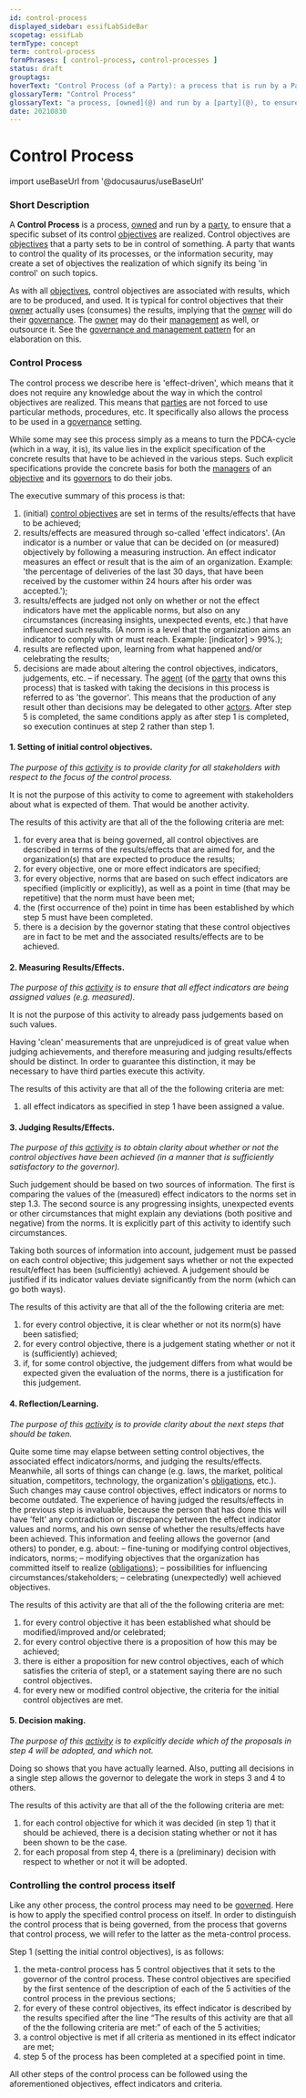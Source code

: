 ```yaml
---
id: control-process
displayed_sidebar: essifLabSideBar
scopetag: essifLab
termType: concept
term: control-process
formPhrases: [ control-process, control-processes ]
status: draft
grouptags:
hoverText: "Control Process (of a Party): a process that is run by a Party to ensure that a specific set of its control Objectives are realized."
glossaryTerm: "Control Process"
glossaryText: "a process, [owned](@) and run by a [party](@), to ensure that a specific subset of its control [objective](@) are realized."
date: 20210830
---
```


# Control Process

import useBaseUrl from '@docusaurus/useBaseUrl'

### Short Description

A **Control Process** is a process, [owned](@) and run by a [party](@), to ensure that a specific subset of its control [objectives](@) are realized. Control objectives are [objectives](@) that a party sets to be in control of something. A party that wants to control the quality of its processes, or the information security, may create a set of objectives the realization of which signify its being 'in control' on such topics.

As with all [objectives](@), control objectives are associated with results, which are to be produced, and used. It is typical for control objectives that their [owner](@) actually uses (consumes) the results, implying that the [owner](@) will do their [governance](@). The [owner](@) may do their [management](@) as well, or outsource it. See the [governance and management pattern](pattern:governance-and-management@) for an elaboration on this.

### Control Process

The control process we describe here is 'effect-driven', which means that it does not require any knowledge about the way in which the control objectives are realized. This means that [parties](@) are not forced to use particular methods, procedures, etc. It specifically also allows the process to be used in a [governance](@) setting.

While some may see this process simply as a means to turn the PDCA-cycle (which in a way, it is), its value lies in the explicit specification of the concrete results that have to be achieved in the various steps. Such explicit specifications provide the concrete basis for both the [managers](management@) of an [objective](@) and its [governors](governance@) to do their jobs.

The executive summary of this process is that:
1. (initial) [control objectives](objective@) are set in terms of the results/effects that have to be achieved;
2. results/effects are measured through so-called 'effect indicators'. (An indicator is a number or value that can be decided on (or measured) objectively by following a measuring instruction. An effect indicator measures an effect or result that is the aim of an organization. Example: 'the percentage of deliveries of the last 30 days, that have been received by the customer within 24 hours after his order was accepted.');
3. results/effects are judged not only on whether or not the effect indicators have met the applicable norms, but also on any circumstances (increasing insights, unexpected events, etc.) that have influenced such results. (A norm is a level that the organization aims an indicator to comply with or must reach. Example: [indicator] > 99%.);
4. results are reflected upon, learning from what happened and/or celebrating the results;
5. decisions are made about altering the control objectives, indicators, judgements, etc. – if necessary.
The [agent](@) (of the [party](@) that owns this process) that is tasked with taking the decisions in this process is referred to as 'the governor'. This means that the production of any result other than decisions may be delegated to other [actors](@).
After step 5 is completed, the same conditions apply as after step 1 is completed, so execution continues at step 2 rather than step 1.

#### 1. Setting of initial control objectives.

_The purpose of this [activity](@) is to provide clarity for all stakeholders with respect to the focus of the control process._

It is not the purpose of this activity to come to agreement with stakeholders about what is expected of them. That would be another activity.

The results of this activity are that all of the the following criteria are met:
1. for every area that is being governed, all control objectives are described in terms of the results/effects that are aimed for, and the organization(s) that are expected to produce the results;
2. for every objective, one or more effect indicators are specified;
3. for every objective, norms that are based on such effect indicators are specified (implicitly or explicitly), as well as a point in time (that may be repetitive) that the norm must have been met;
4. the (first occurrence of the) point in time has been established by which step 5 must have been completed.
5. there is a decision by the governor stating that these control objectives are in fact to be met and the associated results/effects are to be achieved.

#### 2. Measuring Results/Effects.

_The purpose of this [activity](@) is to ensure that all effect indicators are being assigned values (e.g. measured)._

It is not the purpose of this activity to already pass judgements based on such values.

Having 'clean' measurements that are unprejudiced is of great value when judging achievements, and therefore measuring and judging results/effects should be distinct. In order to guarantee this distinction, it may be necessary to have third parties execute this activity.

The results of this activity are that all of the the following criteria are met:
1. all effect indicators as specified in step 1 have been assigned a value.

#### 3. Judging Results/Effects.

_The purpose of this [activity](@) is to obtain clarity about whether or not the control objectives have been achieved (in a manner that is sufficiently satisfactory to the governor)._

Such judgement should be based on two sources of information. The first is comparing the values of the (measured) effect indicators to the norms set in step 1.3. The second source is any progressing insights, unexpected events or other circumstances that might explain any deviations (both positive and negative) from the norms. It is explicitly part of this activity to identify such circumstances.

Taking both sources of information into account, judgement must be passed on each control objective; this judgement says whether or not the expected result/effect has been (sufficiently) achieved. A judgement should be justified if its indicator values deviate significantly from the norm (which can go both ways).

The results of this activity are that all of the the following criteria are met:
1. for every control objective, it is clear whether or not its norm(s) have been satisfied;
2. for every control objective, there is a judgement stating whether or not it is (sufficiently) achieved;
3. if, for some control objective, the judgement differs from what would be expected given the evaluation of the norms, there is a justification for this judgement.

#### 4. Reflection/Learning.

_The purpose of this [activity](@) is to provide clarity about the next steps that should be taken._

Quite some time may elapse between setting control objectives, the associated effect indicators/norms, and judging the results/effects. Meanwhile, all sorts of things can change (e.g. laws, the market, political situation, competitors, technology, the organization's [obligations](@), etc.). Such changes may cause control objectives, effect indicators or norms to become outdated. The experience of having judged the results/effects in the previous step is invaluable, because the person that has done this will have 'felt' any contradiction or discrepancy between the effect indicator values and norms, and his own sense of whether the results/effects have been achieved. This information and feeling allows the governor (and others) to ponder, e.g. about:
–  fine-tuning or modifying control objectives, indicators, norms;
–  modifying objectives that the organization has committed itself to realize ([obligations](@));
–  possibilities for influencing circumstances/stakeholders;
–  celebrating (unexpectedly) well achieved objectives.

The results of this activity are that all of the the following criteria are met:
1. for every control objective it has been established what should be modified/improved and/or celebrated;
2. for every control objective there is a proposition of how this may be achieved;
3. there is either a proposition for new control objectives, each of which satisfies the criteria of step1,
or a statement saying there are no such control objectives.
4. for every new or modified control objective, the criteria for the initial control objectives are met.

#### 5. Decision making.

_The purpose of this [activity](@) is to explicitly decide which of the proposals in step 4 will be adopted, and which not._

Doing so shows that you have actually learned. Also, putting all decisions in a single step allows the governor to delegate the work in steps 3 and 4 to others.

The results of this activity are that all of the the following criteria are met:
1. for each control objective for which it was decided (in step 1) that it should be achieved, there is a decision stating whether or not it has been shown to be the case.
2. for each proposal from step 4, there is a (preliminary) decision with respect to whether or not it will be adopted.

### Controlling the control process itself

Like any other process, the control process may need to be [governed](governance@). Here is how to apply the specified control process on itself. In order to distinguish the control process that is being governed, from the process that governs that control process, we will refer to the latter as the meta-control process.

Step 1 (setting the initial control objectives), is as follows:
1. the meta-control process has 5 control objectives that it sets to the governor of the control process. These control objectives are specified by the first sentence of the description of each of the 5 activities of the control process in the previous sections;
2. for every of these control objectives, its effect indicator is described by the results specified after the line “The results of this activity are that all of the the following criteria are met:” of each of the 5 activities;
3. a control objective is met if all criteria as mentioned in its effect indicator are met;
4. step 5 of the process has been completed at a specified point in time.

All other steps of the control process can be followed using the aforementioned objectives, effect indicators and criteria.
